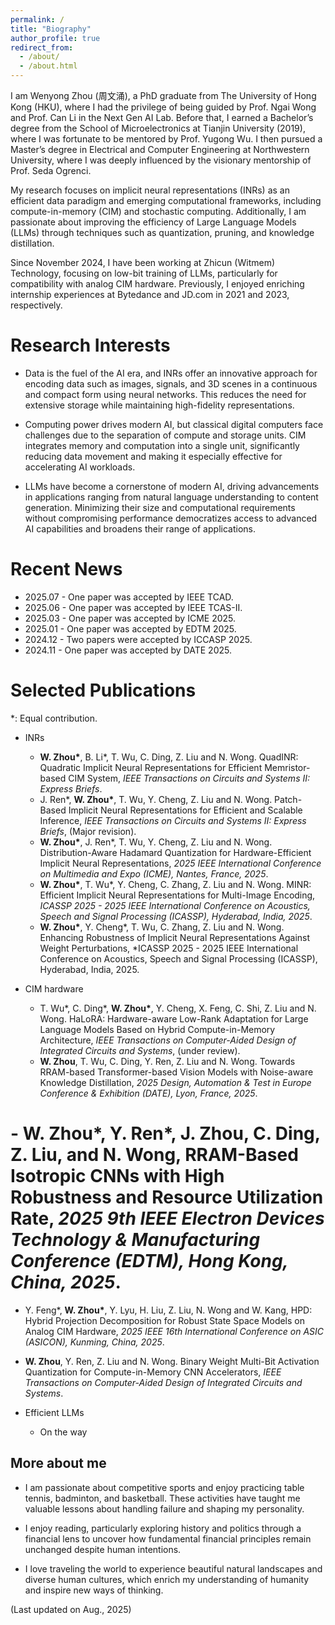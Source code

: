 ```yaml
---
permalink: /
title: "Biography"
author_profile: true
redirect_from: 
  - /about/
  - /about.html
---
```


I am Wenyong Zhou (周文涌), a PhD graduate from The University of Hong Kong (HKU), where I had the privilege of being guided by Prof. Ngai Wong and Prof. Can Li in the Next Gen AI Lab. Before that, I earned a Bachelor’s degree from the School of Microelectronics at Tianjin University (2019), where I was fortunate to be mentored by Prof. Yugong Wu. I then pursued a Master’s degree in Electrical and Computer Engineering at Northwestern University, where I was deeply influenced by the visionary mentorship of Prof. Seda Ogrenci.

My research focuses on implicit neural representations (INRs) as an efficient data paradigm and emerging computational frameworks, including compute-in-memory (CIM) and stochastic computing. Additionally, I am passionate about improving the efficiency of Large Language Models (LLMs) through techniques such as quantization, pruning, and knowledge distillation.

Since November 2024, I have been working at Zhicun (Witmem) Technology, focusing on low-bit training of LLMs, particularly for compatibility with analog CIM hardware. Previously, I enjoyed enriching internship experiences at Bytedance and JD.com in 2021 and 2023, respectively.


Research Interests
======
- Data is the fuel of the AI era, and INRs offer an innovative approach for encoding data such as images, signals, and 3D scenes in a continuous and compact form using neural networks. This reduces the need for extensive storage while maintaining high-fidelity representations.

- Computing power drives modern AI, but classical digital computers face challenges due to the separation of compute and storage units. CIM integrates memory and computation into a single unit, significantly reducing data movement and making it especially effective for accelerating AI workloads.

- LLMs have become a cornerstone of modern AI, driving advancements in applications ranging from natural language understanding to content generation. Minimizing their size and computational requirements without compromising performance democratizes access to advanced AI capabilities and broadens their range of applications.


Recent News
======
- 2025.07 - One paper was accepted by IEEE TCAD.
- 2025.06 - One paper was accepted by IEEE TCAS-II.
- 2025.03 - One paper was accepted by ICME 2025.
- 2025.01 - One paper was accepted by EDTM 2025.
- 2024.12 - Two papers were accepted by ICCASP 2025.
- 2024.11 - One paper was accepted by DATE 2025.

Selected Publications 
======
*: Equal contribution.
- INRs
  - **W. Zhou\***, B. Li\*, T. Wu, C. Ding, Z. Liu and N. Wong. QuadINR: Quadratic Implicit Neural Representations for Efficient Memristor-based CIM System, *IEEE Transactions on Circuits and Systems II: Express Briefs*.  
  - J. Ren\*, **W. Zhou\***, T. Wu, Y. Cheng, Z. Liu and N. Wong. Patch-Based Implicit Neural Representations for Efficient and Scalable Inference, *IEEE Transactions on Circuits and Systems II: Express Briefs*, (Major revision).
  - **W. Zhou\***, J. Ren\*, T. Wu, Y. Cheng, Z. Liu and N. Wong. Distribution-Aware Hadamard Quantization for Hardware-Efficient Implicit Neural Representations, *2025 IEEE International Conference on Multimedia and Expo (ICME), Nantes, France, 2025*.
  - **W. Zhou\***, T. Wu\*, Y. Cheng, C. Zhang, Z. Liu and N. Wong. MINR: Efficient Implicit Neural Representations for Multi-Image Encoding, *ICASSP 2025 - 2025 IEEE International Conference on Acoustics, Speech and Signal Processing (ICASSP), Hyderabad, India, 2025*.
  - **W. Zhou\***, Y. Cheng\*, T. Wu, C. Zhang, Z. Liu and N. Wong. Enhancing Robustness of Implicit Neural Representations Against Weight Perturbations, *ICASSP 2025 - 2025 IEEE International Conference on Acoustics, Speech and Signal Processing (ICASSP), Hyderabad, India, 2025.
  
- CIM hardware
  - T. Wu\*, C. Ding\*, **W. Zhou\***, Y. Cheng, X. Feng, C. Shi, Z. Liu and N. Wong. HaLoRA: Hardware-aware Low-Rank Adaptation for Large Language Models Based on Hybrid Compute-in-Memory Architecture, *IEEE Transactions on Computer-Aided Design of Integrated Circuits and Systems*, (under review).
  - **W. Zhou**, T. Wu, C. Ding, Y. Ren, Z. Liu and N. Wong. Towards RRAM-based Transformer-based Vision Models with Noise-aware Knowledge Distillation, *2025 Design, Automation & Test in Europe Conference & Exhibition (DATE), Lyon, France, 2025*.
#  - **W. Zhou\***, Y. Ren\*, J. Zhou, C. Ding, Z. Liu, and N. Wong, RRAM-Based Isotropic CNNs with High Robustness and Resource Utilization Rate, *2025 9th IEEE Electron Devices Technology & Manufacturing Conference (EDTM), Hong Kong, China, 2025*.
  - Y. Feng\*, **W. Zhou\***, Y. Lyu, H. Liu, Z. Liu, N. Wong and W. Kang, HPD: Hybrid Projection Decomposition for Robust State Space Models on Analog CIM Hardware, *2025 IEEE 16th International Conference on ASIC (ASICON), Kunming, China, 2025*.
  - **W. Zhou**, Y. Ren, Z. Liu and N. Wong. Binary Weight Multi-Bit Activation Quantization for Compute-in-Memory CNN Accelerators, *IEEE Transactions on Computer-Aided Design of Integrated Circuits and Systems*.

- Efficient LLMs
  - On the way

More about me
------
- I am passionate about competitive sports and enjoy practicing table tennis, badminton, and basketball. These activities have taught me valuable lessons about handling failure and shaping my personality.

- I enjoy reading, particularly exploring history and politics through a financial lens to uncover how fundamental financial principles remain unchanged despite human intentions.

- I love traveling the world to experience beautiful natural landscapes and diverse human cultures, which enrich my understanding of humanity and inspire new ways of thinking.

(Last updated on Aug., 2025)
